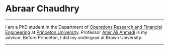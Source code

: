 # Abraar Chaudhry

---
I am a PhD student in the Department of [Operations Research and Financial Engineering](https://orfe.princeton.edu/) at [Princeton University](https://www.princeton.edu/).
Professor [Amir Ali Ahmadi](http://aaa.princeton.edu/) is my advisor.
Before Princeton, I did my undergrad at Brown University.

---
